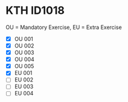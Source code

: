 # KTH ID1018
OU = Mandatory Exercise, EU = Extra Exercise

- [x] OU 001
- [x] OU 002
- [x] OU 003
- [x] OU 004
- [x] OU 005
- [x] EU 001
- [ ] EU 002
- [ ] EU 003
- [ ] EU 004